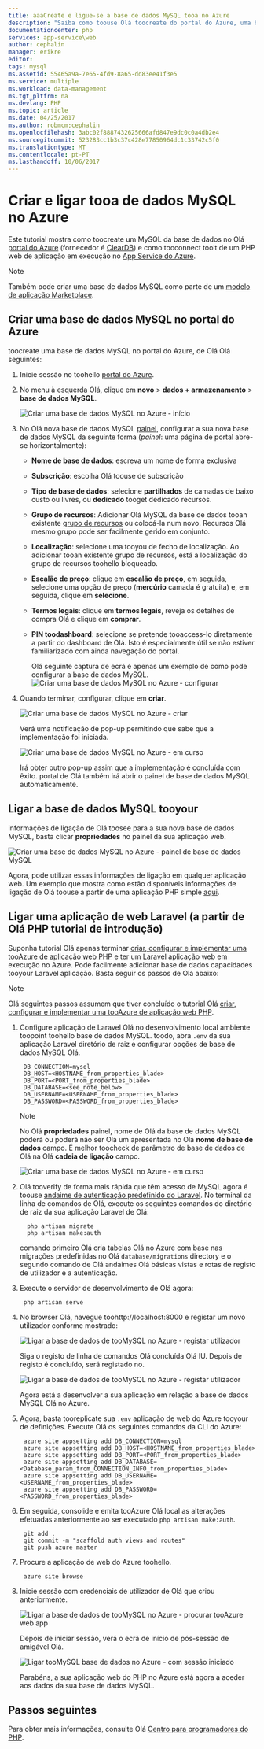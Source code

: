 ```yaml
---
title: aaaCreate e ligue-se a base de dados MySQL tooa no Azure
description: "Saiba como toouse Olá toocreate do portal do Azure, uma base de dados MySQL e, em seguida, ligar tooit a partir de uma aplicação web do PHP no Azure."
documentationcenter: php
services: app-service\web
author: cephalin
manager: erikre
editor: 
tags: mysql
ms.assetid: 55465a9a-7e65-4fd9-8a65-dd83ee41f3e5
ms.service: multiple
ms.workload: data-management
ms.tgt_pltfrm: na
ms.devlang: PHP
ms.topic: article
ms.date: 04/25/2017
ms.author: robmcm;cephalin
ms.openlocfilehash: 3abc02f8887432625666afd847e9dc0c0a4db2e4
ms.sourcegitcommit: 523283cc1b3c37c428e77850964dc1c33742c5f0
ms.translationtype: MT
ms.contentlocale: pt-PT
ms.lasthandoff: 10/06/2017
---
```

# <a name="create-and-connect-tooa-mysql-database-in-azure"></a>Criar e ligar tooa de dados MySQL no Azure
Este tutorial mostra como toocreate um MySQL da base de dados no Olá [portal do Azure](https://portal.azure.com) (fornecedor é [ClearDB](http://www.cleardb.com/)) e como tooconnect tooit de um PHP web de aplicação em execução no [App Service do Azure](app-service/app-service-value-prop-what-is.md).

> [!NOTE]
> Também pode criar uma base de dados MySQL como parte de um [modelo de aplicação Marketplace](app-service-web/app-service-web-create-web-app-from-marketplace.md).
>
>

## <a name="create-a-mysql-database-in-azure-portal"></a>Criar uma base de dados MySQL no portal do Azure
toocreate uma base de dados MySQL no portal do Azure, de Olá Olá seguintes:

1. Inicie sessão no toohello [portal do Azure](https://portal.azure.com).
2. No menu à esquerda Olá, clique em **novo** > **dados + armazenamento** > **base de dados MySQL**.

    ![Criar uma base de dados MySQL no Azure - início](./media/store-php-create-mysql-database/create-db-1-start.png)
3. No Olá nova base de dados MySQL [painel](azure-portal-overview.md), configurar a sua nova base de dados MySQL da seguinte forma (*painel*: uma página de portal abre-se horizontalmente):

   * **Nome de base de dados**: escreva um nome de forma exclusiva
   * **Subscrição**: escolha Olá toouse de subscrição
   * **Tipo de base de dados**: selecione **partilhados** de camadas de baixo custo ou livres, ou **dedicado** tooget dedicado recursos.
   * **Grupo de recursos**: Adicionar Olá MySQL da base de dados tooan existente [grupo de recursos](azure-resource-manager/resource-group-overview.md) ou colocá-la num novo. Recursos Olá mesmo grupo pode ser facilmente gerido em conjunto.
   * **Localização**: selecione uma tooyou de fecho de localização. Ao adicionar tooan existente grupo de recursos, está a localização do grupo de recursos toohello bloqueado.
   * **Escalão de preço**: clique em **escalão de preço**, em seguida, selecione uma opção de preço (**mercúrio** camada é gratuita) e, em seguida, clique em **selecione**.
   * **Termos legais**: clique em **termos legais**, reveja os detalhes de compra Olá e clique em **comprar**.
   * **PIN toodashboard**: selecione se pretende tooaccess-lo diretamente a partir do dashboard de Olá. Isto é especialmente útil se não estiver familiarizado com ainda navegação do portal.

     Olá seguinte captura de ecrã é apenas um exemplo de como pode configurar a base de dados MySQL.  
     ![Criar uma base de dados MySQL no Azure - configurar](./media/store-php-create-mysql-database/create-db-2-configure.png)
4. Quando terminar, configurar, clique em **criar**.

    ![Criar uma base de dados MySQL no Azure - criar](./media/store-php-create-mysql-database/create-db-3-create.png)

    Verá uma notificação de pop-up permitindo que sabe que a implementação foi iniciada.

    ![Criar uma base de dados MySQL no Azure - em curso](./media/store-php-create-mysql-database/create-db-4-started-status.png)

    Irá obter outro pop-up assim que a implementação é concluída com êxito. portal de Olá também irá abrir o painel de base de dados MySQL automaticamente.

<a name="connect"></a>

## <a name="connect-tooyour-mysql-database"></a>Ligar a base de dados MySQL tooyour
informações de ligação de Olá toosee para a sua nova base de dados MySQL, basta clicar **propriedades** no painel da sua aplicação web.

![Criar uma base de dados MySQL no Azure - painel de base de dados MySQL](./media/store-php-create-mysql-database/create-db-5-finished-db-blade.png)

Agora, pode utilizar essas informações de ligação em qualquer aplicação web. Um exemplo que mostra como estão disponíveis informações de ligação de Olá toouse a partir de uma aplicação PHP simple [aqui](https://github.com/WindowsAzure/azure-sdk-for-php-samples/tree/master/tasklist-mysql).

## <a name="connect-a-laravel-web-app-from-hello-php-get-started-tutorial"></a>Ligar uma aplicação de web Laravel (a partir de Olá PHP tutorial de introdução)
Suponha tutorial Olá apenas terminar [criar, configurar e implementar uma tooAzure de aplicação web PHP](app-service-web/app-service-web-php-get-started.md) e ter um [Laravel](https://www.laravel.com/) aplicação web em execução no Azure. Pode facilmente adicionar base de dados capacidades tooyour Laravel aplicação. Basta seguir os passos de Olá abaixo:

> [!NOTE]
> Olá seguintes passos assumem que tiver concluído o tutorial Olá [criar, configurar e implementar uma tooAzure de aplicação web PHP](app-service-web/app-service-web-php-get-started.md).
>
>

1. Configure aplicação de Laravel Olá no desenvolvimento local ambiente toopoint toohello base de dados MySQL. toodo, abra `.env` da sua aplicação Laravel diretório de raiz e configurar opções de base de dados MySQL Olá.

        DB_CONNECTION=mysql
        DB_HOST=<HOSTNAME_from_properties_blade>
        DB_PORT=<PORT_from_properties_blade>
        DB_DATABASE=<see_note_below>
        DB_USERNAME=<USERNAME_from_properties_blade>
        DB_PASSWORD=<PASSWORD_from_properties_blade>

   > [!NOTE]
   > No Olá **propriedades** painel, nome de Olá da base de dados MySQL poderá ou poderá não ser Olá um apresentada no Olá **nome de base de dados** campo. É melhor toocheck de parâmetro de base de dados de Olá na Olá **cadeia de ligação** campo.    
   >
   > ![Criar uma base de dados MySQL no Azure - em curso](./media/store-php-create-mysql-database/connect-db-1-database-name.png)
   >
   >
2. Olá tooverify de forma mais rápida que têm acesso de MySQL agora é toouse [andaime de autenticação predefinido do Laravel](https://laravel.com/docs/5.2/authentication#authentication-quickstart).
   No terminal da linha de comandos de Olá, execute os seguintes comandos do diretório de raiz da sua aplicação Laravel de Olá:

         php artisan migrate
         php artisan make:auth

    comando primeiro Olá cria tabelas Olá no Azure com base nas migrações predefinidas no Olá `database/migrations` directory e o segundo comando de Olá andaimes Olá básicas vistas e rotas de registo de utilizador e a autenticação.
3. Execute o servidor de desenvolvimento de Olá agora:

        php artisan serve
4. No browser Olá, navegue toohttp://localhost:8000 e registar um novo utilizador conforme mostrado:

    ![Ligar a base de dados de tooMySQL no Azure - registar utilizador](./media/store-php-create-mysql-database/connect-db-2-development-server.png)

    Siga o registo de linha de comandos Olá concluída Olá IU. Depois de registo é concluído, será registado no.

    ![Ligar a base de dados de tooMySQL no Azure - registar utilizador](./media/store-php-create-mysql-database/connect-db-3-registered-user.png)

    Agora está a desenvolver a sua aplicação em relação a base de dados MySQL Olá no Azure.
5. Agora, basta tooreplicate sua `.env` aplicação de web do Azure tooyour de definições. Execute Olá os seguintes comandos da CLI do Azure:

        azure site appsetting add DB_CONNECTION=mysql
        azure site appsetting add DB_HOST=<HOSTNAME_from_properties_blade>
        azure site appsetting add DB_PORT=<PORT_from_properties_blade>
        azure site appsetting add DB_DATABASE=<Database_param_from_CONNECTION_INFO_from_properties_blade>
        azure site appsetting add DB_USERNAME=<USERNAME_from_properties_blade>
        azure site appsetting add DB_PASSWORD=<PASSWORD_from_properties_blade>

6. Em seguida, consolide e emita tooAzure Olá local as alterações efetuadas anteriormente ao ser executado `php artisan make:auth`.

        git add .
        git commit -m "scaffold auth views and routes"
        git push azure master
7. Procure a aplicação de web do Azure toohello.

        azure site browse
8. Inicie sessão com credenciais de utilizador de Olá que criou anteriormente.

    ![Ligar a base de dados de tooMySQL no Azure - procurar tooAzure web app](./media/store-php-create-mysql-database/connect-db-4-browse-azure-webapp.png)

    Depois de iniciar sessão, verá o ecrã de início de pós-sessão de amigável Olá.

    ![Ligar tooMySQL base de dados no Azure - com sessão iniciado](./media/store-php-create-mysql-database/connect-db-5-logged-in.png)

    Parabéns, a sua aplicação web do PHP no Azure está agora a aceder aos dados da sua base de dados MySQL.

## <a name="next-steps"></a>Passos seguintes
Para obter mais informações, consulte Olá [Centro para programadores do PHP](/develop/php/).
